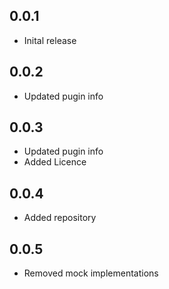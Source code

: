 ## 0.0.1

* Inital release

## 0.0.2

* Updated pugin info

## 0.0.3

* Updated pugin info
* Added Licence

## 0.0.4

* Added repository

## 0.0.5

* Removed mock implementations